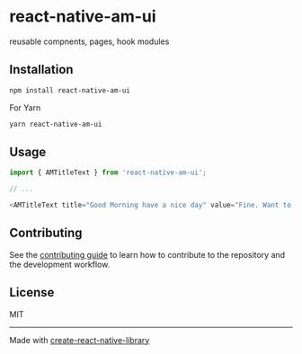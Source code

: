 # react-native-am-ui

reusable compnents, pages, hook modules

## Installation

```sh
npm install react-native-am-ui
```

For Yarn

```sh
yarn react-native-am-ui
```

## Usage

```js
import { AMTitleText } from 'react-native-am-ui';

// ...

<AMTitleText title="Good Morning have a nice day" value="Fine. Want to work with you again" />
```

## Contributing

See the [contributing guide](CONTRIBUTING.md) to learn how to contribute to the repository and the development workflow.

## License

MIT

---

Made with [create-react-native-library](https://github.com/callstack/react-native-builder-bob)
